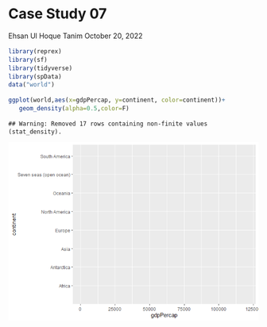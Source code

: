 Case Study 07
================
Ehsan Ul Hoque Tanim
October 20, 2022

``` r
library(reprex)
library(sf)
library(tidyverse)
library(spData)
data("world")
```

``` r
ggplot(world,aes(x=gdpPercap, y=continent, color=continent))+
   geom_density(alpha=0.5,color=F)
```

    ## Warning: Removed 17 rows containing non-finite values (stat_density).

![](case_study_07_files/figure-gfm/unnamed-chunk-2-1.png)<!-- -->
